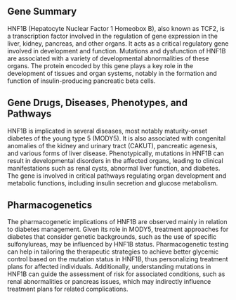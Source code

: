 ## Gene Summary
HNF1B (Hepatocyte Nuclear Factor 1 Homeobox B), also known as TCF2, is a transcription factor involved in the regulation of gene expression in the liver, kidney, pancreas, and other organs. It acts as a critical regulatory gene involved in development and function. Mutations and dysfunction of HNF1B are associated with a variety of developmental abnormalities of these organs. The protein encoded by this gene plays a key role in the development of tissues and organ systems, notably in the formation and function of insulin-producing pancreatic beta cells.

## Gene Drugs, Diseases, Phenotypes, and Pathways
HNF1B is implicated in several diseases, most notably maturity-onset diabetes of the young type 5 (MODY5). It is also associated with congenital anomalies of the kidney and urinary tract (CAKUT), pancreatic agenesis, and various forms of liver disease. Phenotypically, mutations in HNF1B can result in developmental disorders in the affected organs, leading to clinical manifestations such as renal cysts, abnormal liver function, and diabetes. The gene is involved in critical pathways regulating organ development and metabolic functions, including insulin secretion and glucose metabolism.

## Pharmacogenetics
The pharmacogenetic implications of HNF1B are observed mainly in relation to diabetes management. Given its role in MODY5, treatment approaches for diabetes that consider genetic backgrounds, such as the use of specific sulfonylureas, may be influenced by HNF1B status. Pharmacogenetic testing can help in tailoring the therapeutic strategies to achieve better glycemic control based on the mutation status in HNF1B, thus personalizing treatment plans for affected individuals. Additionally, understanding mutations in HNF1B can guide the assessment of risk for associated conditions, such as renal abnormalities or pancreas issues, which may indirectly influence treatment plans for related complications.